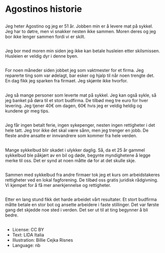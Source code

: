 # Agostinos historie

##
Jeg heter Agostino og jeg er 51 år. Jobben min er å levere mat på sykkel. Jeg har to døtre, men vi snakker nesten ikke sammen. Moren deres og jeg bor ikke lenger sammen fordi vi er skilt.

##
Jeg bor med moren min siden jeg ikke kan betale husleien etter skilsmissen. Husleien er veldig dyr i denne byen.

##
For noen måneder siden jobbet jeg som vaktmester for et firma. Jeg reparerte ting som var ødelagt, bar esker og hjalp til når noen trengte det. En dag fikk jeg sparken fra firmaet. Jeg skjønte ikke hvorfor.

##
Jeg så mange personer som leverte mat på sykkel. Jeg kan også sykle, så jeg banket på døra til et stort budfirma. De tilbød meg tre euro for hver levering. Jeg tjener 40€ om dagen, 60€ hvis jeg er veldig heldig og kundene gir meg tips.

##
Jeg får ingen betalt ferie, ingen sykepenger, nesten ingen rettigheter i det hele tatt. Jeg tror ikke det skal være sånn, men jeg trenger en jobb. De fleste andre ansatte er innvandrere som kommer fra hele verden.

##
Mange sykkelbud blir skadet i ulykker daglig. Så, da et 25 år gammel sykkelbud ble påkjørt av en bil og døde, begynte myndighetene å legge merke til oss. Det er synd at noen måtte dø for at det skulle skje.

##
Sammen med sykkelbud fra andre firmaer tok jeg et kurs om arbeidstakeres rettigheter ved en lokal fagforening. De tilbød oss gratis juridisk rådgivning. Vi kjempet for å få mer anerkjennelse og rettigheter.

##
Etter en lang stund fikk det harde arbeidet vårt resultater. Et stort budfirma måtte betale en stor bot og ansette arbeidere i faste stillinger. Det var første gang det skjedde noe sted i verden. Det ser ut til at ting begynner å bli bedre.

##
* License: CC BY
* Text: LIDA Italia
* Illustration: Billie Cejka Risnes
* Language: nb
